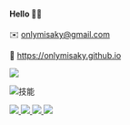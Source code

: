 #### Hello 👋🏻

✉️ onlymisaky@gmail.com

🔗 https://onlymisaky.github.io

![](https://github-readme-stats.vercel.app/api?username=onlymisaky&count_private=true&show_icons=true&show_owner=true&theme=cobalt)

![技能](https://github-readme-stats.vercel.app/api/top-langs/?username=onlymisaky&layout=compact&theme=cobalt)

<a href="https://github.com/onlymisaky/vite-vue-starter" target="_blank">
  <img src="https://github-readme-stats.vercel.app/api/pin/?username=onlymisaky&repo=vite-vue-starter&show_icons=true&theme=cobalt" />
</a>

<a href="https://github.com/onlymisaky/AngularJS-ES6" target="_blank">
  <img src="https://github-readme-stats.vercel.app/api/pin/?username=onlymisaky&repo=AngularJS-ES6&show_icons=true&theme=cobalt" />
</a>

<a href="https://github.com/onlymisaky/webpack-workbench" target="_blank">
  <img src="https://github-readme-stats.vercel.app/api/pin/?username=onlymisaky&repo=webpack-workbench&show_icons=true&theme=cobalt" />
</a> 

<a href="https://github.com/onlymisaky/GeedStorage" target="_blank">
  <img src="https://github-readme-stats.vercel.app/api/pin/?username=onlymisaky&repo=GeedStorage&show_icons=true&theme=cobalt" />
</a> 

